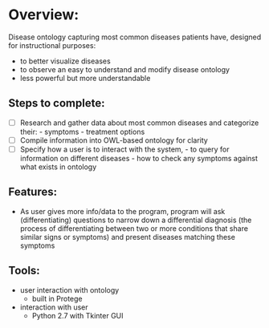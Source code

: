 # Overview:

Disease ontology capturing most common diseases patients have, designed for instructional purposes:
- to better visualize diseases
- to observe an easy to understand and modify disease ontology
- less powerful but more understandable

## Steps to complete:
- [ ] Research and gather data about most common diseases and categorize their:
      - symptoms
      - treatment options
- [ ] Compile information into OWL-based ontology for clarity
- [ ] Specify how a user is to interact with the system,
      - to query for information on different diseases
      - how to check any symptoms against what exists in ontology

## Features:
- As user gives more info/data to the program, program will ask (differentiating) questions to narrow down a differential diagnosis (the process of differentiating between two or more conditions that share similar signs or symptoms) and present diseases matching these symptoms

## Tools:
- user interaction with ontology
  - built in Protege
- interaction with user
  - Python 2.7 with Tkinter GUI
